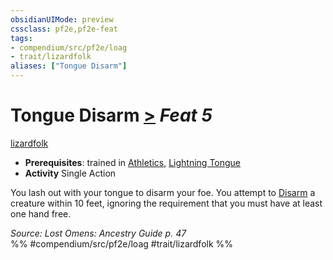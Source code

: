 ```yaml
---
obsidianUIMode: preview
cssclass: pf2e,pf2e-feat
tags:
- compendium/src/pf2e/loag
- trait/lizardfolk
aliases: ["Tongue Disarm"]
---
```

# Tongue Disarm  [>](/rules/core-rulebook/chapter-9-playing-the-game.md#Actions "Single Action") *Feat 5*  
[lizardfolk](/rules/traits/lizardfolk-b1.md)  

- **Prerequisites**: trained in [Athletics](/compendium/skills.md#Athletics), [Lightning Tongue](/compendium/feats/lightning-tongue-loag.md)
- **Activity** Single Action

You lash out with your tongue to disarm your foe. You attempt to [Disarm](/rules/actions/disarm.md) a creature within 10 feet, ignoring the requirement that you must have at least one hand free.

*Source: Lost Omens: Ancestry Guide p. 47*  
%% #compendium/src/pf2e/loag #trait/lizardfolk %%